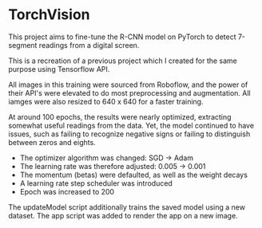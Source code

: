 # TorchVision
This project aims to fine-tune the R-CNN model on PyTorch to detect 7-segment readings from a digital screen.

This is a recreation of a previous project which I created for the same purpose using Tensorflow API.

All images in this training were sourced from Roboflow, and the power of their API's were elevated to do most preprocessing and augmentation. All iamges were also 
resized to 640 x 640 for a faster training.

At around 100 epochs, the results were nearly optimized, extracting somewhat useful readings from the data. Yet, the model continued to have issues, such as 
failing to recognize negative signs or failing to distinguish between zeros and eights.

- The optimizer algorithm was changed: SGD -> Adam
- The learning rate was therefore adjusted: 0.005 -> 0.001
- The momentum (betas) were defaulted, as well as the weight decays
- A learning rate step scheduler was introduced
- Epoch was increased to 200

The updateModel script additionally trains the saved model using a new dataset.
The app script was added to render the app on a new image.